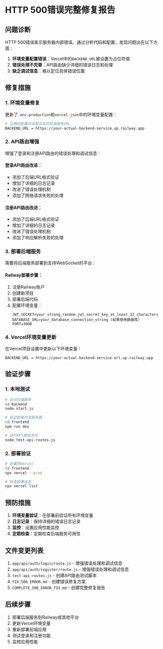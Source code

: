 # HTTP 500错误完整修复报告

## 问题诊断
HTTP 500错误表示服务器内部错误。通过分析代码和配置，发现问题出在以下方面：

1. **环境变量配置错误**：Vercel中的`BACKEND_URL`被设置为占位符值
2. **错误处理不完善**：API路由缺少详细的错误日志和处理
3. **缺乏调试信息**：难以定位具体错误位置

## 修复措施

### 1. 环境变量修复
更新了`.env.production`和`vercel.json`中的环境变量配置：

```bash
# 正确的配置应该是实际的后端服务URL
BACKEND_URL = https://your-actual-backend-service.up.railway.app
```

### 2. API路由增强
增强了登录和注册API路由的错误处理和调试信息：

#### 登录API路由改进：
- 添加了后端URL格式验证
- 增加了详细的日志记录
- 改进了错误处理机制
- 添加了网络请求失败的处理

#### 注册API路由改进：
- 添加了后端URL格式验证
- 增加了详细的日志记录
- 改进了错误处理机制
- 添加了响应解析失败的处理

### 3. 部署后端服务
需要将后端服务部署到支持WebSocket的平台：

#### Railway部署步骤：
1. 注册Railway账户
2. 创建新项目
3. 部署后端代码
4. 配置环境变量：
   ```
   JWT_SECRET=your_strong_random_jwt_secret_key_at_least_32_characters
   DATABASE_URL=your_database_connection_string (如果使用数据库)
   PORT=3000
   ```

### 4. Vercel环境变量更新
在Vercel项目设置中更新以下环境变量：
```
BACKEND_URL = https://your-actual-backend-service-url.up.railway.app
```

## 验证步骤

### 1. 本地测试
```bash
# 启动后端服务
cd backend
node start.js

# 启动前端开发服务器
cd frontend
npm run dev

# 运行API路由测试
node test-api-routes.js
```

### 2. 部署验证
```bash
# 部署到Vercel
cd frontend
npx vercel --prod

# 检查部署状态
npx vercel list
```

## 预防措施

1. **环境变量验证**：在部署前验证所有环境变量
2. **日志记录**：保持详细的错误日志记录
3. **监控**：设置应用性能监控
4. **定期检查**：定期检查后端服务可用性

## 文件变更列表

1. `app/api/auth/login/route.js` - 增强错误处理和调试信息
2. `app/api/auth/register/route.js` - 增强错误处理和调试信息
3. `test-api-routes.js` - 创建API路由测试脚本
4. `FIX_500_ERROR.md` - 创建错误修复方案
5. `COMPLETE_500_ERROR_FIX.md` - 创建完整修复报告

## 后续步骤

1. 部署后端服务到Railway或其他平台
2. 更新Vercel环境变量
3. 重新部署前端应用
4. 测试登录和注册功能
5. 监控应用性能